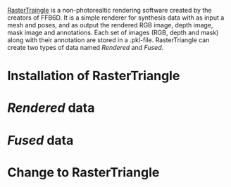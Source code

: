 [RasterTraingle](https://github.com/ethnhe/raster_triangle) is a non-photorealtic rendering software created by the creators of FFB6D. It is a simple renderer for synthesis data with as input a mesh and poses, and as output the rendered RGB image, depth image, mask image and annotations. Each set of images (RGB, depth and mask) along with their annotation are stored in a .pkl-file. RasterTriangle can create two types of data named *Rendered* and *Fused*. 

# Installation of RasterTriangle

# *Rendered* data

# *Fused* data

# Change to RasterTriangle
